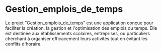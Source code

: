# Gestion_emplois_de_temps
Le projet "Gestion_emplois_de_temps" est une application conçue pour faciliter la création, la gestion et l'optimisation des emplois du temps. Elle est destinée aux établissements scolaires, entreprises, ou particuliers cherchant à organiser efficacement leurs activités tout en évitant les conflits d'horaire.
